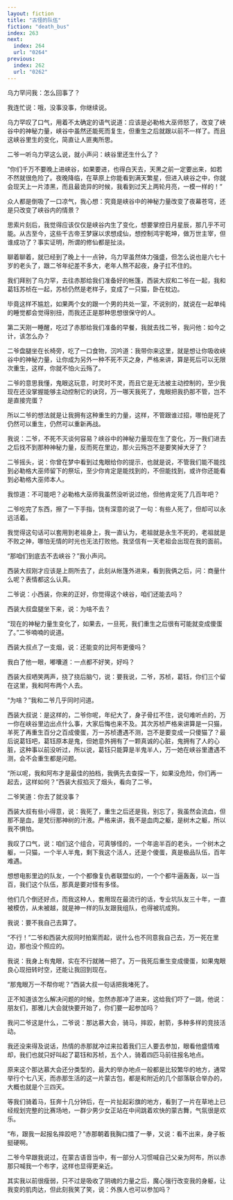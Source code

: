 ```yaml
---
layout: fiction
title: "古怪的队伍"
fiction: "death_bus"
index: 263
next:
  index: 264
  url: "0264"
previous:
  index: 262
  url: "0262"
---
```

乌力罕问我：怎么回事了？

我连忙说：哦，没事没事，你继续说。

乌力罕叹了口气，用着不太确定的语气说道：应该是必勒格大巫师怒了，改变了峡谷中的神秘力量，峡谷中虽然还能死而复生，但重生之后就跟以前不一样了。而且这峡谷里生的变化，简直让人匪夷所思。

二爷一听乌力罕这么说，就小声问：峡谷里还生什么了？

“你们千万不要晚上进峡谷，如果要进，也得白天去，天黑之前一定要出来，如若不然就很危险了。夜晚降临，在草原上你能看到满天繁星，但进入峡谷之中，你就会现天上一片漆黑，而且最诡异的时候，我看到过天上两轮月亮，一模一样的！”

众人都是倒吸了一口凉气，我心想：究竟是峡谷中的神秘力量改变了夜幕苍穹，还是只改变了峡谷内的情景？

思索片刻后，我觉得应该仅仅是峡谷内生了变化，想要掌控日月星辰，那几乎不可能。从古至今，这些千古帝王梦寐以求想成仙，想控制鸿宇乾坤，做万世主宰，但谁成功了？事实证明，所谓的修仙都是扯淡。

聊着聊着，就已经到了晚上十一点钟，乌力罕虽然体力强盛，但怎么说也是六七十岁的老头了，跟二爷年纪差不多大，老年人熬不起夜，身子扛不住的。

我们拜别了乌力罕，去往赤那给我们准备好的帐篷，西装大叔和二爷在一起，我和葛钰苏桢在一起，苏桢仍然是老样子，变成了一只猫，卧在枕边。

毕竟这样不尴尬，如果两个女的跟一个男的共处一室，不说别的，就说在一起单纯的睡觉都会觉得别扭，而我还正是那种思想很保守的人。

第二天刚一睡醒，吃过了赤那给我们准备的早餐，我就去找二爷，我问他：如今之计，该怎么办？

二爷盘腿坐在长椅旁，吃了一口食物，沉吟道：我带你来这里，就是想让你吸收峡谷中的神秘力量，让你成为另外一种不死不灭之身，严格来讲，算是死后可以无限次重生，这样，你就不怕火云殇了。

二爷的意思我懂，鬼眼这玩意，时灵时不灵，而且它是无法被主动控制的，至少我现在还没掌握能够主动控制它的诀窍，万一哪天我死了，鬼眼把我扔那不管，岂不是直接完蛋？

所以二爷的想法就是让我拥有这种重生的力量，这样，不管跟谁过招，哪怕是死了仍然可以重生，仍然可以重新再战。

我说：二爷，不死不灭谈何容易？峡谷中的神秘力量现在生了变化，万一我们进去之后找不到那种神秘力量，反而死在里边，那火云殇岂不是要笑掉大牙了？

二爷摇头，说：你曾在梦中看到过鬼眼给你的提示，也就是说，不管我们能不能找到必勒格大巫师留下的祭坛，至少你肯定是能找到的，不但能找到，或许你还能看到必勒格大巫师本人。

我惊道：不可能吧？必勒格大巫师我虽然没听说过他，但他肯定死了几百年吧？

二爷吃完了东西，擦了一下手指，饶有深意的说了一句：有些人死了，但却可以永远活着。

我觉得这句话可以套用到老祖身上，我一直认为，老祖就是永生不死的，老祖就是不败之神，哪怕无情的时光也无法打败他。我坚信有一天老祖会出现在我的面前。

“那咱们到底去不去峡谷？”我小声问。

西装大叔刚才应该是上厕所去了，此刻从帐篷外进来，看到我俩之后，问：商量什么呢？表情都这么认真。

二爷说：小西装，你来的正好，你觉得这个峡谷，咱们还能去吗？

西装大叔盘腿坐下来，说：为啥不去？

“现在的神秘力量生变化了，如果去，一旦死，我们重生之后很有可能就变成傻蛋了。”二爷喃喃的说道。

西装大叔点了一支烟，说：还能变的比阿布更傻吗？

我白了他一眼，嘟囔道：一点都不好笑，好吗？

西装大叔哂笑两声，挠了挠后脑勺，说：要我说，二爷，苏桢，葛钰，你们三个留在这里，我和阿布两个人去。

“为啥？”我和二爷几乎同时问道。

西装大叔说：是这样的，二爷你呢，年纪大了，身子骨扛不住，说句难听点的，万一你在峡谷里边出点什么事，大家后悔也来不及。其次苏桢严格来讲算是一只猫，羊死了再重生百分之百成傻蛋，万一苏桢遭遇不测，岂不是要变成一只傻猫了？最后说葛钰吧，葛钰原本是鬼，但她意外拥有了一颗真诚的心脏，鬼拥有了人的心脏，这种事以前没听过，所以说，葛钰只能算是半鬼半人，万一她在峡谷里遭遇不测，会不会重生都是问题。

“所以呢，我和阿布才是最佳的拍档，我俩先去查探一下，如果没危险，你们再一起去，这样如何？”西装大叔掐灭了烟头，看向了二爷。

二爷笑道：你去了就没事？

西装大叔有些小得意，说：我死了，重生之后还是我，别忘了，我虽然会流血，但那不是血，是梵衍那神树的汁液。严格来讲，我不是血肉之躯，是树木之躯，所以我不惧怕。

我叹了口气，说：咱们这个组合，可真够怪的，一个年逾半百的老头，一个树木之躯，一只猫，一个半人半鬼，剩下我这个活人，还是个傻蛋，真是极品队伍，百年难遇。

想想电影里边的队友，一个个都像复仇者联盟似的，一个个都牛逼轰轰，以一当百，我们这个队伍，那真是要对怪有多怪。

他们几个倒还好点，而我这种人，套用现在最流行的话，专业坑队友三十年，一直被模仿，从未被越，就是神一样的队友跟我组队，也得被坑成狗。

我说：要不我自己去算了。

“不行！”二爷和西装大叔同时拍案而起，说什么也不同意我自己去，万一死在里边，那也没个照应的。

我说：我身上有鬼眼，实在不行就赌一把了。万一我死后重生变成傻蛋，如果鬼眼良心现扭转时空，还能让我回到现在。

“那鬼眼万一不帮你呢？”西装大叔一句话把我堵死了。

正不知道该怎么解决问题的时候，忽然赤那冲了进来，这给我们吓了一跳，他说：朋友们，那雅儿大会就快要开始了，你们要一起参加吗？

我问二爷这是什么，二爷说：那达慕大会，骑马，摔跤，射箭，多种多样的竞技活动。

我还没来得及说话，热情的赤那就冲过来拉着我们三人要去参加，眼看他盛情难却，我们也就只好叫起了葛钰和苏桢，五个人，骑着四匹马前往报名地点。

原来这个那达慕大会还分类型的，最大的举办地点一般都是比较繁华的地方，通常举行个七八天，而赤那生活的这一片蒙古包，都是和附近的几个部落联合举办的，大概也就是个三四天。

等我们骑着马，狂奔十几分钟后，在一片扯起彩旗的地方，看到了一片在草地上已经规划完整的比赛场地，一群少男少女正站在中间跳着欢快的蒙古舞，气氛很是欢乐。

“布，跟我一起报名摔跤吧？”赤那朝着我胸口擂了一拳，又说：看不出来，身子板挺硬啊。

二爷今早跟我说过，在蒙古语音当中，有一部分人习惯喊自己父亲为阿布，所以赤那只喊我一个布字，这样也显得更亲近。

其实我以前很瘦弱，只不过是吸收了阴魂的力量之后，魔心强行改变我的身躯，让我变的肌肉达，但此刻我笑了笑，说：外族人也可以参加吗？